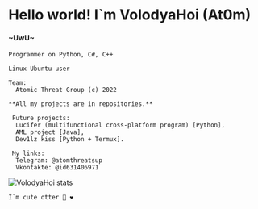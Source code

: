 <html>
  <head>
    <h1> Hello world! I`m VolodyaHoi (At0m) </h1>
    <h4>~UwU~</h4> 
  </head>
  <body>
    
    Programmer on Python, C#, C++ 

    Linux Ubuntu user
    
    Team:
      Atomic Threat Group (c) 2022

    **All my projects are in repositories.**

     Future projects:
      Lucifer (multifunctional cross-platform program) [Python],
      AML project [Java],
      Dev1lz kiss [Python + Termux].

     My links:
      Telegram: @atomthreatsup 
      Vkontakte: @id631406971

  <p><img align="center" src="https://github-readme-stats.vercel.app/api/top-langs?username=VolodyaHoi&show_icons=true&theme=dracula&hide_border=true&locale=en&layout=compact" alt="VolodyaHoi stats" /></p>
      
  </body>
</html>

    I`m cute otter 🦦 ❤️
